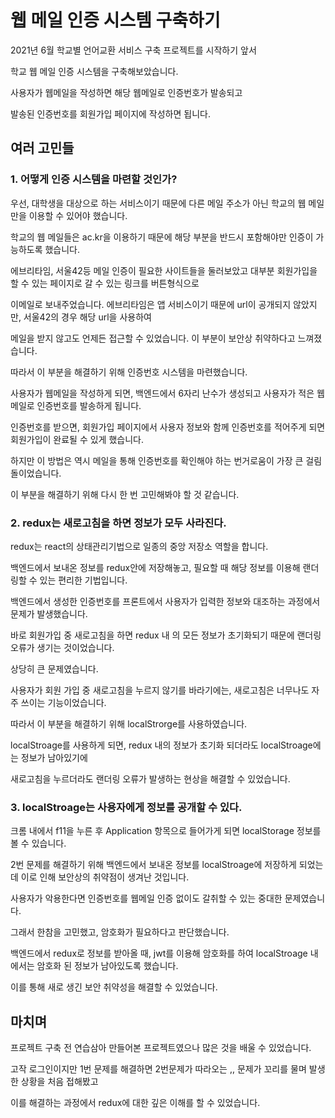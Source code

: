 # 웹 메일 인증 시스템 구축하기

2021년 6월 학교별 언어교환 서비스 구축 프로젝트를 시작하기 앞서

학교 웹 메일 인증 시스템을 구축해보았습니다.

사용자가 웹메일을 작성하면 해당 웹메일로 인증번호가 발송되고

발송된 인증번호를 회원가입 페이지에 작성하면 됩니다.

## 여러 고민들

### 1. 어떻게 인증 시스템을 마련할 것인가?

우선, 대학생을 대상으로 하는 서비스이기 때문에 다른 메일 주소가 아닌 학교의 웹 메일만을 이용할 수 있어야 했습니다.

학교의 웹 메일들은 ac.kr을 이용하기 때문에 해당 부분을 반드시 포함해야만 인증이 가능하도록 했습니다.

에브리타임, 서울42등 메일 인증이 필요한 사이트들을 둘러보았고 대부분 회원가입을 할 수 있는 페이지로 갈 수 있는 링크를 버튼형식으로

이메일로 보내주었습니다. 에브리타임은 앱 서비스이기 때문에 url이 공개되지 않았지만, 서울42의 경우 해당 url을 사용하여

메일을 받지 않고도 언제든 접근할 수 있었습니다. 이 부분이 보안상 취약하다고 느껴졌습니다.

따라서 이 부분을 해결하기 위해 인증번호 시스템을 마련했습니다.

사용자가 웹메일을 작성하게 되면, 백엔드에서 6자리 난수가 생성되고 사용자가 적은 웹 메일로 인증번호를 발송하게 됩니다.

인증번호를 받으면, 회원가입 페이지에서 사용자 정보와 함께 인증번호를 적어주게 되면 회원가입이 완료될 수 있게 했습니다.

하지만 이 방법은 역시 메일을 통해 인증번호를 확인해야 하는 번거로움이 가장 큰 걸림돌이었습니다.

이 부분을 해결하기 위해 다시 한 번 고민해봐야 할 것 같습니다.


### 2. redux는 새로고침을 하면 정보가 모두 사라진다.

redux는 react의 상태관리기법으로 일종의 중앙 저장소 역할을 합니다.

백엔드에서 보내온 정보를 redux안에 저장해놓고, 필요할 때 해당 정보를 이용해 랜더링할 수 있는 편리한 기법입니다.

백엔드에서 생성한 인증번호를 프론트에서 사용자가 입력한 정보와 대조하는 과정에서 문제가 발생했습니다.

바로 회원가입 중 새로고침을 하면 redux 내 의 모든 정보가 초기화되기 때문에 랜더링 오류가 생기는 것이었습니다.

상당히 큰 문제였습니다.

사용자가 회원 가입 중 새로고침을 누르지 않기를 바라기에는, 새로고침은 너무나도 자주 쓰이는 기능이었습니다.

따라서 이 부분을 해결하기 위해 localStrorge를 사용하였습니다.

localStroage를 사용하게 되면, redux 내의 정보가 초기화 되더라도 localStroage에는 정보가 남아있기에

새로고침을 누르더라도 랜더링 오류가 발생하는 현상을 해결할 수 있었습니다.

### 3. localStroage는 사용자에게 정보를 공개할 수 있다.

크롬 내에서 f11을 누른 후 Application 항목으로 들어가게 되면 localStorage 정보를 볼 수 있습니다.

2번 문제를 해결하기 위해 백엔드에서 보내온 정보를 localStroage에 저장하게 되었는데 이로 인해 보안상의 취약점이 생겨난 것입니다.

사용자가 악용한다면 인증번호를 웹메일 인증 없이도 갈취할 수 있는 중대한 문제였습니다.

그래서 한참을 고민했고, 암호화가 필요하다고 판단했습니다.

백엔드에서 redux로 정보를 받아올 때, jwt를 이용해 암호화를 하여 localStroage 내에서는 암호화 된 정보가 남아있도록 했습니다.

이를 통해 새로 생긴 보안 취약성을 해결할 수 있었습니다.

## 마치며

프로젝트 구축 전 연습삼아 만들어본 프로젝트였으나 많은 것을 배울 수 있었습니다.

고작 로그인이지만 1번 문제를 해결하면 2번문제가 따라오는 ,, 문제가 꼬리를 물며 발생한 상황을 처음 접해봤고

이를 해결하는 과정에서 redux에 대한 깊은 이해를 할 수 있었습니다.

